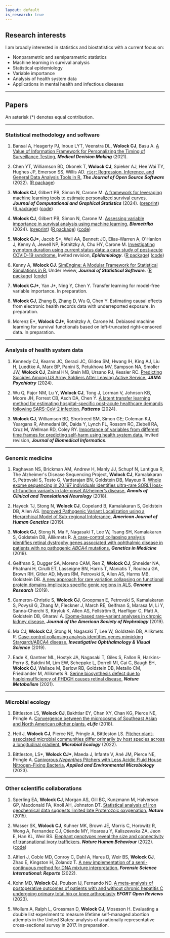 ```yaml
---
layout: default
is_research: true
---
```


## Research interests
I am broadly interested in statistics and biostatistics with a current focus on:
* Nonparametric and semiparametric statistics
* Machine learning in survival analysis
* Statistical epidemiology
* Variable importance
* Analysis of health system data
* Applications in mental health and infectious diseases

---

## Papers

An asterisk (\*) denotes equal contribution.

---

### Statistical methodology and software

1. Bansal A, Heagerty PJ, Inoue LYT, Veenstra DL, **Wolock CJ**, Basu A. [A Value of Information Framework for Personalizing the Timing of Surveillance Testing.](https://journals.sagepub.com/doi/abs/10.1177/0272989X211049213) ***Medical Decision Making*** (2021). 

2. Chen YT, Williamson BD, Okonek T, **Wolock CJ**, Spieker AJ, Hee Wai TY, Hughes JP, Emerson SS, Willis AD. [`rigr`: Regression, Inference, and General Data Analysis Tools in R.](https://joss.theoj.org/papers/10.21105/joss.04847) ***The Journal of Open Source Software*** (2022). ([R package](https://github.com/statdivlab/rigr))

3. **Wolock CJ**, Gilbert PB, Simon N, Carone M. [A framework for leveraging machine learning tools to estimate personalized survival curves.](https://doi.org/10.1080/10618600.2024.2304070) ***Journal of Computational and Graphical Statistics*** (2024). ([preprint](https://arxiv.org/abs/2211.03031)) ([R package](https://github.com/cwolock/survML)) ([code](https://github.com/cwolock/stack_supplementary)) 

4. **Wolock CJ**, Gilbert PB, Simon N, Carone M. [Assessing variable importance in survival analysis using machine learning.](https://doi.org/10.1093/biomet/asae061) ***Biometrika*** (2024). ([preprint](https://arxiv.org/abs/2311.12726)) ([R package](https://github.com/cwolock/survML)) ([code](https://github.com/cwolock/surv_vim_supplementary)) 

5. **Wolock CJ\***, Jacob S\*, Weil AA, Bennett JC, Elias-Warren A, O'Hanlon J, Kenny A, Jewell NP, Rotnitzky A, Chu HY, Carone M. [Investigating symptom duration using current status data: a case study of post-acute COVID-19 syndrome.](https://arxiv.org/abs/2407.04214) Invited revision, ***Epidemiology***. ([R package](https://github.com/cwolock/survML)) ([code](https://github.com/cwolock/currstat_CIR_supplementary)) 

6. Kenny A, **Wolock CJ**. [SimEngine: A Modular Framework for Statistical Simulations in R.](https://arxiv.org/abs/2403.05698) Under review, ***Journal of Statistical Software***. ([R package](https://github.com/Avi-Kenny/SimEngine)) ([code](https://github.com/Avi-Kenny/SimEngine/tree/master/paper))

7. **Wolock CJ\***, Yan J\*, Ning Y, Chen Y. Transfer learning for model-free variable importance. In preparation. 

8. **Wolock CJ**, Zhang B, Zhang D, Wu Q, Chen Y. Estimating causal effects from electronic health records data with underreported exposure. In preparation. 

9. Morenz E\*, **Wolock CJ\***, Rotnitzky A, Carone M. Debiased machine learning for survival functionals based on left-truncated right-censored data. In preparation.

---

### Analysis of health system data

1. Kennedy CJ, Kearns JC, Geraci JC, Gildea SM, Hwang IH, King AJ, Liu H, Luedtke A, Marx BP, Panini S, Petukhova MV, Sampson NA, Smoller JW, **Wolock CJ**, Zainal HN, Stein MB, Ursano RJ, Kessler RC. [Predicting Suicides Among US Army Soldiers After Leaving Active Service.](https://doi.org/10.1001/jamapsychiatry.2024.2744) ***JAMA Psychiatry*** (2024). 

2. Wu Q, Pajor NM, Lu Y, **Wolock CJ**, Tong J, Lorman V, Johnson KB, Moore JH, Forrest CB, Asch DA, Chen Y. [A latent transfer learning method for estimating hospital-specific post-acute healthcare demands following SARS-CoV-2 infection.](https://doi.org/10.1016/j.patter.2024.101079) ***Patterns*** (2024).

3. **Wolock CJ**, Williamson BD, Shortreed SM, Simon GE; Coleman KJ, Yeargans R, Ahmedani BK, Daida Y, Lynch FL, Rossom RC, Ziebell RA, Cruz M, Wellman RD, Coley RY. [Importance of variables from different time frames for predicting self-harm using health system data.](https://doi.org/10.1101/2024.04.29.24306260) Invited revision, ***Journal of Biomedical Informatics***. 

---

### Genomic medicine

1. Raghavan NS, Brickman AM, Andrew H, Manly JJ, Schupf N, Lantigua R, The Alzheimer's Disease Sequencing Project, **Wolock CJ**, Kamalakaran S, Petrovski S, Tosto G, Vardarajan BN, Goldstein DB, Mayeux R. [Whole exome sequencing in 20,197 individuals identifies ultra-rare SORL1 loss-of-function variants in late-onset Alzheimer’s disease.](https://www.ncbi.nlm.nih.gov/pmc/articles/PMC6043775/) ***Annals of Clinical and Translational Neurology*** (2018).

2. Hayeck TJ, Stong N, **Wolock CJ**, Copeland B, Kamalakaran S, Goldstein DB, Allen AS. [Improved Pathogenic Variant Localization using a Hierarchical Model of Sub-regional Intolerance.](https://www.sciencedirect.com/science/article/pii/S0002929718305032) ***American Journal of Human Genetics*** (2019).

3. **Wolock CJ**, Stong N, Ma F, Nagasaki T, Lee W, Tsang SH, Kamalakaran S, Goldstein DB, Allikmets R. [A case-control collapsing analysis identifies retinal dystrophy genes associated with ophthalmic disease in patients with no pathogenic *ABCA4* mutations.](https://www.nature.com/articles/s41436-019-0495-0) ***Genetics in Medicine*** (2019). 

4. Gelfman S, Dugger SA, Moreno CAM, Ren Z, **Wolock CJ**, Shneider NA, Phatnani H, Cirulli ET, Lasseigne BN, Harris T, Maniatis T, Rouleau GA, Brown RH, Gitler AD, Myers RM, Petrovski S, Allen AS, Harms MB, Goldstein DB. [A new approach for rare variation collapsing on functional protein domains implicates specific genic regions in ALS.](https://pubmed.ncbi.nlm.nih.gov/30940688/) ***Genome Research*** (2019). 

5. Cameron-Christie S, **Wolock CJ**, Groopman E, Petrovski S, Kamalakaran S, Povysil G, Zhang M, Fleckner J, March RE, Gelfman S, Marasa M, Li Y, Sanna-Cherchi S, Kiryluk K, Allen AS, Fellström B, Haefliger C, Platt A, Goldstein DB, Gharavi A. [Exome-based rare-variant analyses in chronic kidney disease.](https://jasn.asnjournals.org/content/30/6/1109) ***Journal of the American Society of Nephrology*** (2019).

6. Ma CJ, **Wolock CJ**, Stong N, Nagasaki T, Lee W, Goldstein DB, Allikmets R. [Case-control collapsing analysis identifies genes mimicking Stargardt/ABCA4 disease.](https://iovs.arvojournals.org/article.aspx?articleid=2742934) ***Investigative Ophthalmology & Visual Science*** (2019).

7. Eade K, Gantner ML, Hostyk JA, Nagasaki T, Giles S, Fallon R, Harkins-Perry S, Baldini M, Lim EW, Scheppke L, Dorrell MI, Cai C, Baugh EH, **Wolock CJ**, Wallace M, Berlow RB, Goldstein DB, Metallo CM, Friedlander M, Allikmets R. [Serine biosynthesis defect due to haploinsufficiency of PHDGH causes retinal disease.](https://www.nature.com/articles/s42255-021-00361-3) ***Nature Metabolism*** (2021). 

---

### Microbial ecology

1. Bittleston LS, **Wolock CJ**, Bakhtiar EY, Chan XY, Chan KG, Pierce NE, Pringle A. [Convergence between the microcosms of Southeast Asian and North American pitcher plants.](https://elifesciences.org/articles/36741) ***eLife*** (2018). 

2. Heil J, **Wolock CJ**, Pierce NE, Pringle A, Bittleston LS. [Pitcher plant-associated microbial communities differ primarily by host species across a longitudinal gradient.](https://sfamjournals.onlinelibrary.wiley.com/doi/10.1111/1462-2920.15993) ***Microbial Ecology*** (2022). 

3. Bittleston, LS\*, **Wolock CJ\***, Maeda J, Infante V, Ané JM, Pierce NE, Pringle A. [Canivorous *Nepenthes* Pitchers with Less Acidic Fluid House Nitrogen-Fixing Bacteria.](https://journals.asm.org/doi/10.1128/aem.00812-23) ***Applied and Environmental Microbiology*** (2023).

---

### Other scientific collaborations


1. Sperling EA, **Wolock CJ**, Morgan AS, Gill BC, Kunzmann M, Halverson GP, Macdonald FA, Knoll AH, Johnston DT. [Statistical analysis of iron geochemical data suggests limited late Proterozoic oxygenation.](https://www.nature.com/articles/nature14589) ***Nature*** (2015).

2. Wasser SK, **Wolock CJ**, Kuhner MK, Brown JE, Morris C, Horowitz R, Wong A, Fernandez CJ, Otiende MY, Hoareau Y, Kaliszewska ZA, Jeon E, Han KL, Weir BS. [Elephant genotypes reveal the size and connectivity of transnational ivory traffickers.](https://www.nature.com/articles/s41562-021-01267-6) ***Nature Human Behaviour*** (2022). ([code](https://github.com/cwolock/elephant_fam_match))

3. Alfieri J, Coble MD, Conroy C, Dahl A, Hares D, Weir BS, **Wolock CJ**, Zhao E, Kingston H, Zolandz T. [A new implementation of a semi-continuous method for DNA mixture interpretation.](https://doi.org/10.1016/j.fsir.2022.100281) ***Forensic Science International: Reports*** (2022). 

4. Kohn MD, **Wolock CJ**, Poulson IJ, Fernando ND. [A meta-analysis of postoperative outcomes of patients with and without chronic hepatitis C undergoing primary total hip or knee arthroplasty](https://eor.bioscientifica.com/view/journals/eor/8/4/EOR-22-0117.xml) ***EFORT Open Reviews*** (2023).

5. Wollum A, Ralph L, Grossman D, **Wolock CJ**, Moseson H. Evaluating a double list experiment to measure lifetime self-managed abortion attempts in the United States: analysis of a nationally representative cross-sectional survey in 2017. In preparation. 

---
